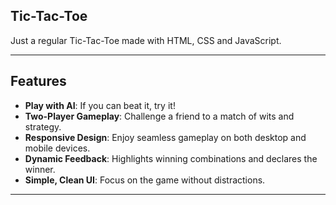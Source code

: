 ## Tic-Tac-Toe

Just a regular Tic-Tac-Toe made with HTML, CSS and JavaScript.

---

## Features

- **Play with AI**: If you can beat it, try it!
- **Two-Player Gameplay**: Challenge a friend to a match of wits and strategy.
- **Responsive Design**: Enjoy seamless gameplay on both desktop and mobile devices.
- **Dynamic Feedback**: Highlights winning combinations and declares the winner.
- **Simple, Clean UI**: Focus on the game without distractions.

---
